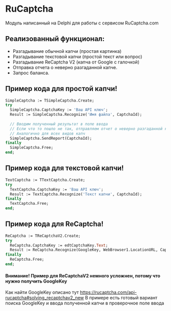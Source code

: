 # RuCaptcha

Модуль написанный на Delphi для работы с сервисом RuCaptcha.com

## Реализованный функционал:
- Разгадывание обычной капчи (простая картинка)
- Разгадывание текстовой капчи (простой текст или вопрос)
- Разгадывание ReCaptcha V2 (капча от Google с галочкой)
- Отправка отчета о неверно разгаданной капче.
- Запрос баланса.

## Пример кода для простой капчи!
```pascal
SimpleCaptcha := TSimpleCaptcha.Create;
try
  SimpleCaptcha.CaptchaKey := 'Ваш API ключ';
  Result := SimpleCaptcha.Recognize('Имя файла', CaptchaId);
  
  // Вводим полученный результат в поле ввода
  // Если что то пошло не так, отправляем отчет о неверно разгаданной капче
  // Аналогично для всех видов капч
  SimpleCaptcha.SendReport(CaptchaId);
finally
  SimpleCaptcha.Free;
end;
```

## Пример кода для текстовой капчи!
```pascal
TextCaptcha := TTextCaptcha.Create;
try
  TextCaptcha.CaptchaKey := 'Ваш API ключ';
  Result := TextCaptcha.Recognize('Текст капчи', CaptchaId);
finally
  TextCaptcha.Free;
end;
```

## Пример кода для ReCaptcha!
```pascal
ReCaptcha := TReCaptchaV2.Create;
try
  ReCaptcha.CaptchaKey := edtCaptchaKey.Text;
  Result := ReCaptcha.Recognize(GoogleKey, WebBrowser1.LocationURL, CaptchaId);
finally
  ReCaptcha.Free;
end;
```
#### Внимание! Пример для ReCaptchaV2 немного усложнен, потому что нужно получить GoogleKey
Как найти GoogleKey описано тут https://rucaptcha.com/api-rucaptcha#solving_recaptchav2_new
В примере есть готовый вариант поиска GoogleKey и ввода полученной капчи в проверочное поле ввода
